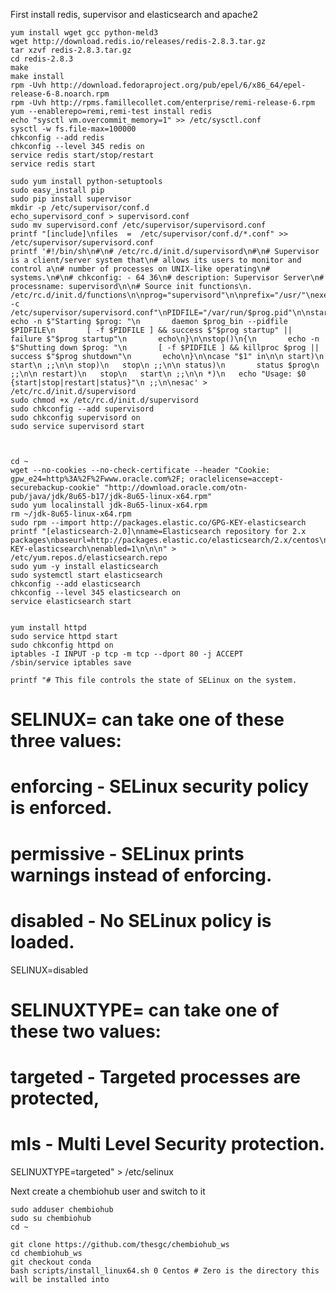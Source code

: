 
First install redis, supervisor and elasticsearch and apache2

    yum install wget gcc python-meld3
    wget http://download.redis.io/releases/redis-2.8.3.tar.gz
    tar xzvf redis-2.8.3.tar.gz
    cd redis-2.8.3
    make
    make install
    rpm -Uvh http://download.fedoraproject.org/pub/epel/6/x86_64/epel-release-6-8.noarch.rpm
    rpm -Uvh http://rpms.famillecollet.com/enterprise/remi-release-6.rpm
    yum --enablerepo=remi,remi-test install redis
    echo "sysctl vm.overcommit_memory=1" >> /etc/sysctl.conf
    sysctl -w fs.file-max=100000
    chkconfig --add redis
    chkconfig --level 345 redis on
    service redis start/stop/restart
    service redis start

    sudo yum install python-setuptools
    sudo easy_install pip
    sudo pip install supervisor
    mkdir -p /etc/supervisor/conf.d
    echo_supervisord_conf > supervisord.conf
    sudo mv supervisord.conf /etc/supervisor/supervisord.conf
    printf "[include]\nfiles  =  /etc/supervisor/conf.d/*.conf" >> /etc/supervisor/supervisord.conf
    printf '#!/bin/sh\n#\n# /etc/rc.d/init.d/supervisord\n#\n# Supervisor is a client/server system that\n# allows its users to monitor and control a\n# number of processes on UNIX-like operating\n# systems.\n#\n# chkconfig: - 64 36\n# description: Supervisor Server\n# processname: supervisord\n\n# Source init functions\n. /etc/rc.d/init.d/functions\n\nprog="supervisord"\n\nprefix="/usr/"\nexec_prefix="${prefix}"\nprog_bin="${exec_prefix}/bin/supervisord -c /etc/supervisor/supervisord.conf"\nPIDFILE="/var/run/$prog.pid"\n\nstart()\n{\n       echo -n $"Starting $prog: "\n       daemon $prog_bin --pidfile $PIDFILE\n       [ -f $PIDFILE ] && success $"$prog startup" || failure $"$prog startup"\n       echo\n}\n\nstop()\n{\n       echo -n $"Shutting down $prog: "\n       [ -f $PIDFILE ] && killproc $prog || success $"$prog shutdown"\n       echo\n}\n\ncase "$1" in\n\n start)\n   start\n ;;\n\n stop)\n   stop\n ;;\n\n status)\n       status $prog\n ;;\n\n restart)\n   stop\n   start\n ;;\n\n *)\n   echo "Usage: $0 {start|stop|restart|status}"\n ;;\n\nesac' > /etc/rc.d/init.d/supervisord
    sudo chmod +x /etc/rc.d/init.d/supervisord
    sudo chkconfig --add supervisord
    sudo chkconfig supervisord on
    sudo service supervisord start



    cd ~
    wget --no-cookies --no-check-certificate --header "Cookie: gpw_e24=http%3A%2F%2Fwww.oracle.com%2F; oraclelicense=accept-securebackup-cookie" "http://download.oracle.com/otn-pub/java/jdk/8u65-b17/jdk-8u65-linux-x64.rpm"
    sudo yum localinstall jdk-8u65-linux-x64.rpm
    rm ~/jdk-8u65-linux-x64.rpm
    sudo rpm --import http://packages.elastic.co/GPG-KEY-elasticsearch
    printf "[elasticsearch-2.0]\nname=Elasticsearch repository for 2.x packages\nbaseurl=http://packages.elastic.co/elasticsearch/2.x/centos\ngpgcheck=1\ngpgkey=http://packages.elastic.co/GPG-KEY-elasticsearch\nenabled=1\n\n\n" > /etc/yum.repos.d/elasticsearch.repo
    sudo yum -y install elasticsearch
    sudo systemctl start elasticsearch
    chkconfig --add elasticsearch
    chkconfig --level 345 elasticsearch on
    service elasticsearch start


    yum install httpd
    sudo service httpd start
    sudo chkconfig httpd on
    iptables -I INPUT -p tcp -m tcp --dport 80 -j ACCEPT
    /sbin/service iptables save

    printf "# This file controls the state of SELinux on the system.
# SELINUX= can take one of these three values:
#     enforcing - SELinux security policy is enforced.
#     permissive - SELinux prints warnings instead of enforcing.
#     disabled - No SELinux policy is loaded.
SELINUX=disabled
# SELINUXTYPE= can take one of these two values:
#     targeted - Targeted processes are protected,
#     mls - Multi Level Security protection.
SELINUXTYPE=targeted" > /etc/selinux


Next create a chembiohub user and switch to it

    sudo adduser chembiohub
    sudo su chembiohub
    cd ~

    git clone https://github.com/thesgc/chembiohub_ws
    cd chembiohub_ws
    git checkout conda
    bash scripts/install_linux64.sh 0 Centos # Zero is the directory this will be installed into
